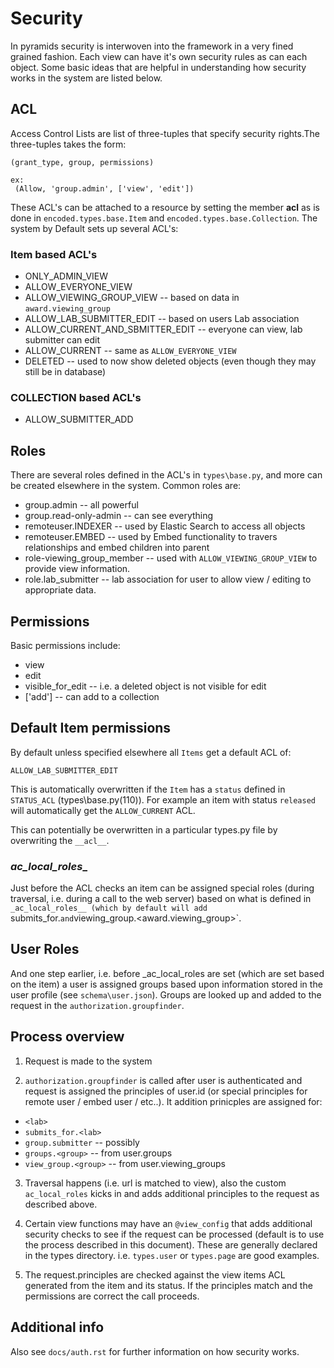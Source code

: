 # Security

 In pyramids security is interwoven into the framework in a very fined grained fashion.  Each view can have it's own security rules as can each object.  Some basic ideas that are helpful in understanding how security works in the system are listed below.

## ACL

Access Control Lists are list of three-tuples that specify security rights.The three-tuples takes the form:

```
(grant_type, group, permissions)

ex:
 (Allow, 'group.admin', ['view', 'edit'])
```

These ACL's can be attached to a resource by setting the member __acl__ as is done in `encoded.types.base.Item` and `encoded.types.base.Collection`.  The system by Default sets up several ACL's:

### Item based ACL's

* ONLY_ADMIN_VIEW
* ALLOW_EVERYONE_VIEW
* ALLOW_VIEWING_GROUP_VIEW -- based on data in `award.viewing_group`
* ALLOW_LAB_SUBMITTER_EDIT -- based on users Lab association
* ALLOW_CURRENT_AND_SBMITTER_EDIT -- everyone can view, lab submitter can edit
* ALLOW_CURRENT -- same as `ALLOW_EVERYONE_VIEW`
* DELETED -- used to now show deleted objects (even though they may still be in database)

### COLLECTION based ACL's

* ALLOW_SUBMITTER_ADD

## Roles

There are several roles defined in the ACL's in `types\base.py`, and more can be created elsewhere in the system.  Common roles are:

* group.admin -- all powerful
* group.read-only-admin -- can see everything
* remoteuser.INDEXER -- used by Elastic Search to access all objects
* remoteuser.EMBED -- used by Embed functionality to travers relationships and embed children into parent
* role-viewing_group_member -- used with `ALLOW_VIEWING_GROUP_VIEW` to provide view information.
* role.lab_submitter -- lab association for user to allow view / editing to appropriate data.

## Permissions

Basic permissions include:

* view
* edit
* visible_for_edit -- i.e. a deleted object is not visible for edit
* ['add'] -- can add to a collection


## Default Item permissions

By default unless specified elsewhere all `Items` get a default ACL of:

```
ALLOW_LAB_SUBMITTER_EDIT
```
This is automatically overwritten if the `Item` has a `status` defined in `STATUS_ACL` (types\base.py(110)).  For example an item with status `released` will automatically get the `ALLOW_CURRENT` ACL.

This can potentially be overwritten in a particular types.py file by overwriting the `__acl__`.

### _ac_local_roles__

Just before the ACL checks an item can be assigned special roles (during traversal, i.e. during a call to the web server) based on what is defined in `_ac_local_roles__ (which by default will add `submits_for.<labname>` and `viewing_group.<award.viewing_group>`.

## User Roles

And one step earlier, i.e. before _ac_local_roles are set (which are set based on the item) a user is assigned groups based upon information stored in the user profile (see `schema\user.json`).  Groups are looked up and added to the request in the `authorization.groupfinder`.

## Process overview

1.  Request is made to the system

2.  `authorization.groupfinder` is called after user is authenticated and request is assigned the principles of user.id (or special principles for remote user / embed user / etc..).  It addition prinicples are assigned for:
* `<lab>`
* `submits_for.<lab>`
* `group.submitter` -- possibly
* `groups.<group>`  -- from user.groups
* `view_group.<group>` -- from user.viewing_groups

3.  Traversal happens (i.e. url is matched to view), also the custom `ac_local_roles` kicks in and adds additional principles to the request  as described above.

4.  Certain view functions may have an `@view_config` that adds additional security checks to see if the request can be processed (default is to use the process described in this document). These are generally declared in the types directory. i.e. `types.user` or `types.page` are good examples.

5. The request.principles are checked against the view items ACL generated from the item and its status.  If the principles match and the permissions are correct the call proceeds.


## Additional info

Also see `docs/auth.rst` for further information on how security works.
